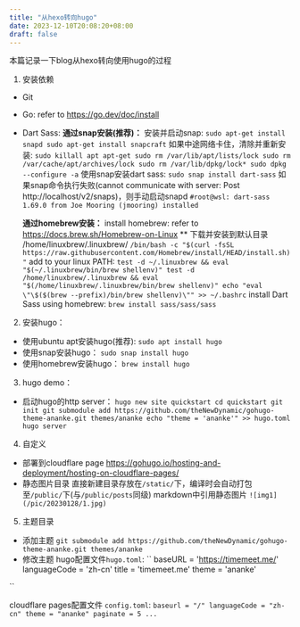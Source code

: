```yaml
---
title: "从hexo转向hugo"
date: 2023-12-10T20:08:20+08:00
draft: false
---
```


本篇记录一下blog从hexo转向使用hugo的过程

1. 安装依赖
* Git
* Go: refer to https://go.dev/doc/install
* Dart Sass:
	**通过snap安装(推荐)：**
	安装并启动snap:
	``
	sudo apt-get install snapd
	sudo apt-get install snapcraft
	``
	如果中途网络卡住，清除并重新安装:
	``
	sudo killall apt apt-get
	sudo rm /var/lib/apt/lists/lock
	sudo rm /var/cache/apt/archives/lock
	sudo rm /var/lib/dpkg/lock*
	sudo dpkg --configure -a
	``
	使用snap安装dart sass: 
	`sudo snap install dart-sass`
	如果snap命令执行失败(cannot communicate with server: Post http://localhost/v2/snaps)，则手动启动snapd
	``
	#root@wsl: dart-sass 1.69.0 from Joe Mooring (jmooring) installed
	``
		
	**通过homebrew安装：**
	install homebrew: refer to https://docs.brew.sh/Homebrew-on-Linux
		** 下载并安装到默认目录 /home/linuxbrew/.linuxbrew/
		`/bin/bash -c "$(curl -fsSL https://raw.githubusercontent.com/Homebrew/install/HEAD/install.sh)"`
	add to your linux PATH:
		``
		test -d ~/.linuxbrew && eval "$(~/.linuxbrew/bin/brew shellenv)"
		test -d /home/linuxbrew/.linuxbrew && eval "$(/home/linuxbrew/.linuxbrew/bin/brew shellenv)"
		echo "eval \"\$($(brew --prefix)/bin/brew shellenv)\"" >> ~/.bashrc
		``
	install Dart Sass using homebrew: `brew install sass/sass/sass`
	
2. 安装hugo：
* 使用ubuntu apt安装hugo(推荐):
	``
	sudo apt install hugo
	``
* 使用snap安装hugo：	
	``
	sudo snap install hugo
	``
* 使用homebrew安装hugo：
	``
	brew install hugo
	``

3. hugo demo：
* 启动hugo的http server：
``
hugo new site quickstart
cd quickstart
git init
git submodule add https://github.com/theNewDynamic/gohugo-theme-ananke.git themes/ananke
echo "theme = 'ananke'" >> hugo.toml
hugo server
``



4. 自定义
* 部署到cloudflare page
https://gohugo.io/hosting-and-deployment/hosting-on-cloudflare-pages/
* 静态图片目录
直接新建目录存放在`/static/`下，编译时会自动打包至`/public/`下(与`/public/posts`同级)
markdown中引用静态图片
``
![img1](/pic/20230128/1.jpg)
``

5. 主题目录
* 添加主题
``
git submodule add https://github.com/theNewDynamic/gohugo-theme-ananke.git themes/ananke
``
* 修改主题
hugo配置文件`hugo.toml`:
``
baseURL = 'https://timemeet.me/'
languageCode = 'zh-cn'
title = 'timemeet.me'
theme = 'ananke'

``

cloudflare pages配置文件 `config.toml`:
``
baseurl = "/"
languageCode = "zh-cn"
theme = "ananke"
paginate = 5
...
``